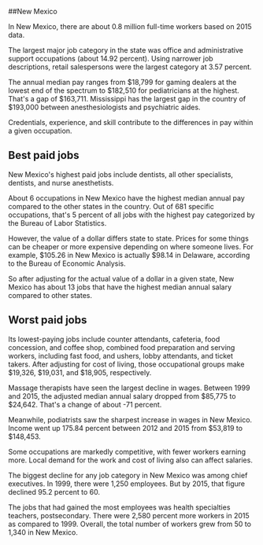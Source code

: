 

##New Mexico

In New Mexico, there are about 0.8 million full-time workers based on 2015 data.

The largest major job category in the state was <span class='occ_title_em state'>office and administrative support occupations</span> (about 14.92 percent). Using narrower job descriptions, <span class='occ_title_em state'>retail salespersons</span> were the largest category at 3.57 percent.
               
The annual median pay ranges from $18,799 for <span class='occ_title_em state'>gaming dealers</span> at the lowest end of the spectrum to  $182,510 for <span class='occ_title_em state'>pediatricians</span> at the highest. That's a gap of $163,711. Mississippi has the largest gap in the country of $193,000 between <span class='occ_title_em state'>anesthesiologists and psychiatric aides</span>.
          
Credentials, experience, and skill contribute to the differences in pay within a given occupation.

## Best paid jobs
New Mexico's highest paid jobs include <span class='occ_title_em state'>dentists, all other specialists, dentists</span>, and <span class='occ_title_em state'>nurse anesthetists</span>.
               
About 6 occupations in New Mexico have the highest median annual pay compared to the other states in the country. Out of 681 specific occupations, that's 5 percent of all jobs with the highest pay categorized by the Bureau of Labor Statistics.
               
However, the value of a dollar differs state to state. Prices for some things can be cheaper or more expensive depending on where someone lives. For example, $105.26 in New Mexico is actually $98.14 in Delaware, according to the Bureau of Economic Analysis.
               
So after adjusting for the actual value of a dollar in a given state, New Mexico has about 13 jobs that have the highest median annual salary compared to other states.
               
## Worst paid jobs

Its lowest-paying jobs include <span class='occ_title_em state'>counter attendants, cafeteria, food concession, and coffee shop</span>, <span class='occ_title_em state'>combined food preparation and serving workers, including fast food</span>, and <span class='occ_title_em state'>ushers, lobby attendants, and ticket takers</span>. After adjusting for cost of living, those occupational groups make $19,326,  $19,031, and  $18,905, respectively.
               
<span class='occ_title_em state'>Massage therapists</span> have seen the largest decline in wages. Between 1999 and 2015, the adjusted median annual salary dropped from $85,775 to $24,642. That's a change of about -71 percent.
               
Meanwhile, <span class='occ_title_em state'>podiatrists</span> saw the sharpest increase in wages in New Mexico. Income went up 175.84 percent between 2012 and 2015 from $53,819 to $148,453.

Some occupations are markedly competitive, with fewer workers earning more. Local demand for the work and cost of living also can affect salaries.

            
The biggest decline for any job category in New Mexico was among <span class='occ_title_em state'>chief executives</span>. In 1999, there were 1,250 employees. But by 2015, that figure declined 95.2 percent to 60. 
               
The jobs that had gained the most employees was health specialties teachers, postsecondary. There were 2,580 percent more workers in 2015 as compared to 1999. Overall, the total number of workers grew from 50 to 1,340 in New Mexico.
